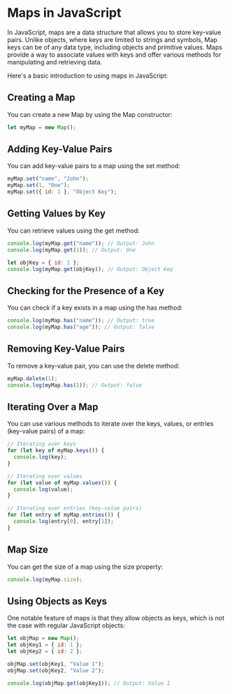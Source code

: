 # Maps in JavaScript

In JavaScript, maps are a data structure that allows you to store key-value pairs. Unlike objects, where keys are limited to strings and symbols, Map keys can be of any data type, including objects and primitive values. Maps provide a way to associate values with keys and offer various methods for manipulating and retrieving data.

Here's a basic introduction to using maps in JavaScript:

## Creating a Map

You can create a new Map by using the Map constructor:

```js
let myMap = new Map();
```

## Adding Key-Value Pairs

You can add key-value pairs to a map using the set method:

```js
myMap.set("name", "John");
myMap.set(1, "One");
myMap.set({ id: 1 }, "Object Key");
```

## Getting Values by Key

You can retrieve values using the get method:

```js
console.log(myMap.get("name")); // Output: John
console.log(myMap.get(1)); // Output: One

let objKey = { id: 1 };
console.log(myMap.get(objKey)); // Output: Object Key
```

## Checking for the Presence of a Key

You can check if a key exists in a map using the has method:

```js
console.log(myMap.has("name")); // Output: true
console.log(myMap.has("age")); // Output: false
```

## Removing Key-Value Pairs

To remove a key-value pair, you can use the delete method:

```js
myMap.delete(1);
console.log(myMap.has(1)); // Output: false
```

## Iterating Over a Map

You can use various methods to iterate over the keys, values, or entries (key-value pairs) of a map:

```js
// Iterating over keys
for (let key of myMap.keys()) {
  console.log(key);
}

// Iterating over values
for (let value of myMap.values()) {
  console.log(value);
}

// Iterating over entries (key-value pairs)
for (let entry of myMap.entries()) {
  console.log(entry[0], entry[1]);
}
```

## Map Size

You can get the size of a map using the size property:

```js
console.log(myMap.size);
```

## Using Objects as Keys

One notable feature of maps is that they allow objects as keys, which is not the case with regular JavaScript objects:

```js
let objMap = new Map();
let objKey1 = { id: 1 };
let objKey2 = { id: 2 };

objMap.set(objKey1, "Value 1");
objMap.set(objKey2, "Value 2");

console.log(objMap.get(objKey1)); // Output: Value 1
```
